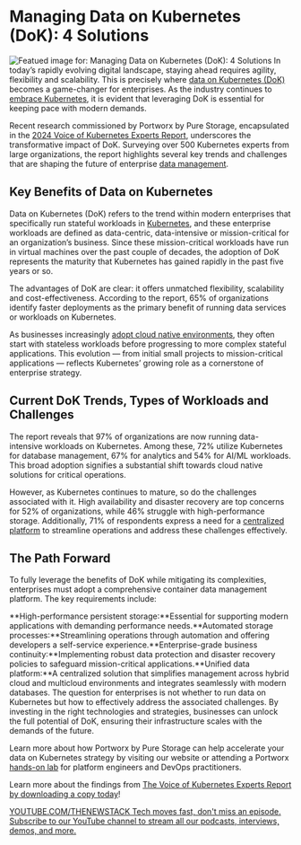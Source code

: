 # Managing Data on Kubernetes (DoK): 4 Solutions
![Featued image for: Managing Data on Kubernetes (DoK): 4 Solutions](https://cdn.thenewstack.io/media/2024/09/17276eb6-managing-data-on-kubernetes-1024x576.jpg)
In today’s rapidly evolving digital landscape, staying ahead requires agility, flexibility and scalability. This is precisely where [data on Kubernetes (DoK)](https://community.cncf.io/data-on-kubernetes/) becomes a game-changer for enterprises. As the industry continues to [embrace Kubernetes](https://roadmap.sh/kubernetes), it is evident that leveraging DoK is essential for keeping pace with modern demands.

Recent research commissioned by Portworx by Pure Storage, encapsulated in the [2024 Voice of Kubernetes Experts Report](https://portworx.com/resources/voice-of-kubernetes-expert-report/?utm_source=newstack&utm_medium=web&utm_campaign=px-brand), underscores the transformative impact of DoK. Surveying over 500 Kubernetes experts from large organizations, the report highlights several key trends and challenges that are shaping the future of enterprise [data management](https://thenewstack.io/storage/).

## Key Benefits of Data on Kubernetes
Data on Kubernetes (DoK) refers to the trend within modern enterprises that specifically run stateful workloads in [Kubernetes](https://thenewstack.io/kubernetes/), and these enterprise workloads are defined as data-centric, data-intensive or mission-critical for an organization’s business. Since these mission-critical workloads have run in virtual machines over the past couple of decades, the adoption of DoK represents the maturity that Kubernetes has gained rapidly in the past five years or so.

The advantages of DoK are clear: it offers unmatched flexibility, scalability and cost-effectiveness. According to the report, 65% of organizations identify faster deployments as the primary benefit of running data services or workloads on Kubernetes.

As businesses increasingly [adopt cloud native environments](https://thenewstack.io/enterprises-to-double-cloud-native-use-by-2029), they often start with stateless workloads before progressing to more complex stateful applications. This evolution — from initial small projects to mission-critical applications — reflects Kubernetes’ growing role as a cornerstone of enterprise strategy.

## Current DoK Trends, Types of Workloads and Challenges
The report reveals that 97% of organizations are now running data-intensive workloads on Kubernetes. Among these, 72% utilize Kubernetes for database management, 67% for analytics and 54% for AI/ML workloads. This broad adoption signifies a substantial shift towards cloud native solutions for critical operations.

However, as Kubernetes continues to mature, so do the challenges associated with it. High availability and disaster recovery are top concerns for 52% of organizations, while 46% struggle with high-performance storage. Additionally, 71% of respondents express a need for a [centralized platform](https://thenewstack.io/execs-invest-in-platform-engineering-heres-why/) to streamline operations and address these challenges effectively.

## The Path Forward
To fully leverage the benefits of DoK while mitigating its complexities, enterprises must adopt a comprehensive container data management platform. The key requirements include:

**High-performance persistent storage:**Essential for supporting modern applications with demanding performance needs.**Automated storage processes:**Streamlining operations through automation and offering developers a self-service experience.**Enterprise-grade business continuity:**Implementing robust data protection and disaster recovery policies to safeguard mission-critical applications.**Unified data platform:**A centralized solution that simplifies management across hybrid cloud and multicloud environments and integrates seamlessly with modern databases.
The question for enterprises is not whether to run data on Kubernetes but how to effectively address the associated challenges. By investing in the right technologies and strategies, businesses can unlock the full potential of DoK, ensuring their infrastructure scales with the demands of the future.

Learn more about how Portworx by Pure Storage can help accelerate your data on Kubernetes strategy by visiting our website or attending a Portworx [hands-on lab](https://portworx.com/webinar/portworx-101-hands-on-labs-sep/?utm_source=newstack&utm_medium=web&utm_campaign=px-brand) for platform engineers and DevOps practitioners.

Learn more about the findings from [The Voice of Kubernetes Experts Report by downloading a copy today](https://portworx.com/resources/voice-of-kubernetes-expert-report/?utm_source=newstack&utm_medium=web&utm_campaign=px-brand)!

[
YOUTUBE.COM/THENEWSTACK
Tech moves fast, don't miss an episode. Subscribe to our YouTube
channel to stream all our podcasts, interviews, demos, and more.
](https://youtube.com/thenewstack?sub_confirmation=1)